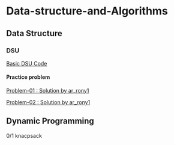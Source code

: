 # Data-structure-and-Algorithms

## Data Structure
### DSU

[Basic DSU Code](https://github.com/A-R-Rony/Data-structure/blob/main/DSU%20-%20basic)
#### Practice problem 
[Problem-01 : ](https://codeforces.com/contest/25/problem/D) [Solution by ar_rony1](https://codeforces.com/contest/25/submission/172538064)

[Problem-02 : ](https://www.spoj.com/problems/FRNDCIRC/) [Solution by ar_rony1](https://ideone.com/lX3fRf)
## Dynamic Programming
0/1 knacpsack 

